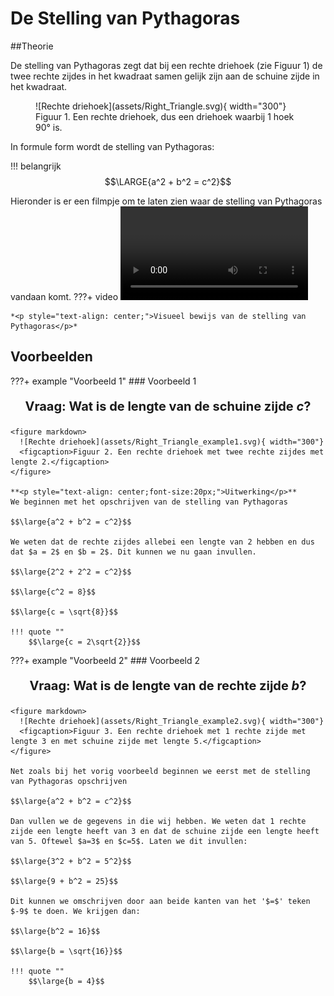 # De Stelling van Pythagoras
##Theorie

De stelling van Pythagoras zegt dat bij een rechte driehoek (zie Figuur 1) de twee rechte zijdes in het kwadraat samen gelijk zijn aan de schuine zijde in het kwadraat.

<figure markdown>
  ![Rechte driehoek](assets/Right_Triangle.svg){ width="300"}
  <figcaption>Figuur 1. Een rechte driehoek, dus een driehoek waarbij 1 hoek 90° is.</figcaption>
</figure>

In formule form wordt de stelling van Pythagoras:

!!! belangrijk
    $$\LARGE{a^2 + b^2 = c^2}$$

Hieronder is er een filmpje om te laten zien waar de stelling van Pythagoras vandaan komt.
???+ video
    <video controls>
      <source src="../videos/Pythagoras.mp4" type="video/mp4">
    </video>

    *<p style="text-align: center;">Visueel bewijs van de stelling van Pythagoras</p>*

## Voorbeelden 
???+ example "Voorbeeld 1"
    ### Voorbeeld 1
    **<p style="text-align: center;font-size:20px;">Vraag: Wat is de lengte van de schuine zijde $c$?</p>** 
    
    <figure markdown>
      ![Rechte driehoek](assets/Right_Triangle_example1.svg){ width="300"}
      <figcaption>Figuur 2. Een rechte driehoek met twee rechte zijdes met lengte 2.</figcaption>
    </figure>

    **<p style="text-align: center;font-size:20px;">Uitwerking</p>**
    We beginnen met het opschrijven van de stelling van Pythagoras

    $$\large{a^2 + b^2 = c^2}$$

    We weten dat de rechte zijdes allebei een lengte van 2 hebben en dus dat $a = 2$ en $b = 2$. Dit kunnen we nu gaan invullen.

    $$\large{2^2 + 2^2 = c^2}$$

    $$\large{c^2 = 8}$$

    $$\large{c = \sqrt{8}}$$

    !!! quote ""
        $$\large{c = 2\sqrt{2}}$$
    
     

???+ example "Voorbeeld 2"
    ### Voorbeeld 2
    **<p style="text-align: center;font-size:20px;">Vraag: Wat is de lengte van de rechte zijde $b$?</p>** 

    <figure markdown>
      ![Rechte driehoek](assets/Right_Triangle_example2.svg){ width="300"}
      <figcaption>Figuur 3. Een rechte driehoek met 1 rechte zijde met lengte 3 en met schuine zijde met lengte 5.</figcaption>
    </figure>

    Net zoals bij het vorig voorbeeld beginnen we eerst met de stelling van Pythagoras opschrijven

    $$\large{a^2 + b^2 = c^2}$$

    Dan vullen we de gegevens in die wij hebben. We weten dat 1 rechte zijde een lengte heeft van 3 en dat de schuine zijde een lengte heeft van 5. Oftewel $a=3$ en $c=5$. Laten we dit invullen:

    $$\large{3^2 + b^2 = 5^2}$$

    $$\large{9 + b^2 = 25}$$

    Dit kunnen we omschrijven door aan beide kanten van het '$=$' teken $-9$ te doen. We krijgen dan:

    $$\large{b^2 = 16}$$

    $$\large{b = \sqrt{16}}$$

    !!! quote ""
        $$\large{b = 4}$$ 

